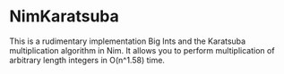 # NimKaratsuba

This is a rudimentary implementation Big Ints and the Karatsuba multiplication algorithm in Nim. It allows you to perform multiplication of arbitrary length integers in O(n^1.58) time.